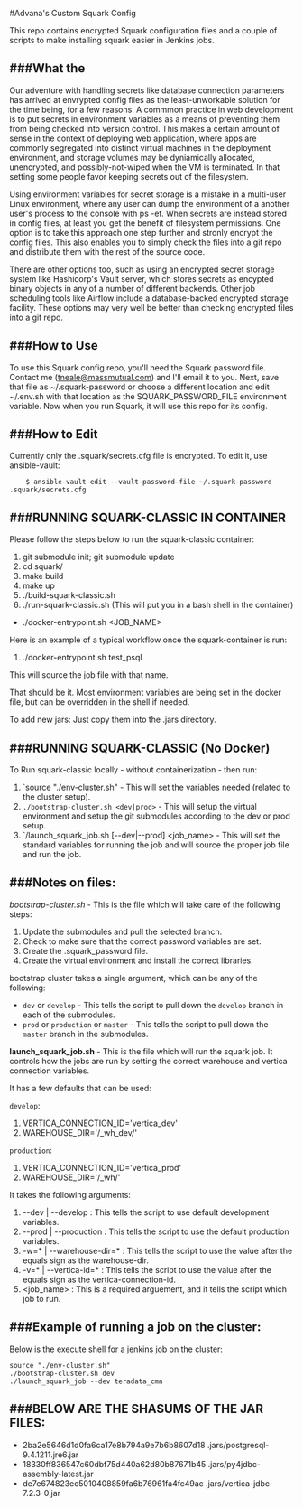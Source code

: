 #Advana's Custom Squark Config

This repo contains encrypted Squark configuration files and a couple of scripts to make installing squark easier in Jenkins jobs. 

###What the
---

Our adventure with handling secrets like database connection parameters has arrived at envrypted config files as the least-unworkable solution for the time being, for a few reasons. A commmon practice in web development is to put secrets in environment variables as a means of preventing them from being checked into version control. This makes a certain amount of sense in the context of deploying web application, where apps are commonly segregated into distinct virtual machines in the deployment environment, and storage volumes may be dyniamically allocated, unencrypted, and possibly-not-wiped when the VM is terminated. In that setting some people favor keeping secrets out of the filesystem. 

Using environment variables for secret storage is a mistake in a multi-user Linux environment, where any user can dump the environment of a another user's process to the console with ps -ef. When secrets are instead stored in config files, at least you get the benefit of filesystem permissions. One option is to take this approach one step further and stronly encrypt the config files. This also enables you to simply check the files into a git repo and distribute them with the rest of the source code. 

There are other options too, such as using an encrypted secret storage system like Hashicorp's Vault server, which stores secrets as encypted binary objects in any of a number of different backends. Other job scheduling tools like Airflow include a database-backed encrypted storage facility. These options may very well be better than checking encrypted files into a git repo.  

###How to Use
---

To use this Squark config repo, you'll need the Squark password file. Contact me (tneale@massmutual.com) and I'll email it to you. Next, save that file as ~/.squark-password or choose a different location and edit ~/.env.sh with that location as the SQUARK_PASSWORD_FILE environment variable. Now when you run Squark, it will use this repo for its config. 

###How to Edit
---

Currently only the .squark/secrets.cfg file is encrypted. To edit it, use ansible-vault:
```
    $ ansible-vault edit --vault-password-file ~/.squark-password .squark/secrets.cfg
```

###RUNNING SQUARK-CLASSIC IN CONTAINER 
---

Please follow the steps below to run the squark-classic container:

1. git submodule init; git submodule update
2. cd squark/
3. make build
4. make up
5. ./build-squark-classic.sh
6. ./run-squark-classic.sh  (This will put you in a bash shell in the container)
  * ./docker-entrypoint.sh <JOB_NAME>

Here is an example of a typical workflow once the squark-container is run:

1. ./docker-entrypoint.sh test_psql

This will source the job file with that name. 

That should be it. Most environment variables are being set in the docker file, but can be overridden in the shell if needed.

To add new jars: Just copy them into the .jars directory.

###RUNNING SQUARK-CLASSIC (No Docker)
---

To Run squark-classic locally - without containerization - then run:

1. `source "./env-cluster.sh" - This will set the variables needed (related to the cluster setup).
2. `./bootstrap-cluster.sh <dev|prod>` - This will setup the virtual environment and setup the git submodules according to the dev or prod setup.
3. `/launch_squark_job.sh [--dev|--prod] <job_name> - This will set the standard variables for running the job and will source the proper job file and run the job.

###Notes on files:
---
*bootstrap-cluster.sh* - This is the file which will take care of the following steps:

1. Update the submodules and pull the selected branch.
2. Check to make sure that the correct password variables are set.
3. Create the .squark_password file.
4. Create the virtual environment and install the correct libraries.

bootstrap cluster takes a single argument, which can be any of the following:

* `dev` or `develop` - This tells the script to pull down the `develop` branch in each of the submodules.
* `prod` or `production` or `master` - This tells the script to pull down the `master` branch in the submodules.

**launch_squark_job.sh** - This is the file which will run the squark job. It controls how the jobs are run by setting the correct warehouse and vertica connection variables.

It has a few defaults that can be used:

`develop`: 

1. VERTICA_CONNECTION_ID='vertica_dev'
2. WAREHOUSE_DIR='/_wh_dev/'

`production`:

1. VERTICA_CONNECTION_ID='vertica_prod'
2. WAREHOUSE_DIR='/_wh/'

It takes the following arguments:

1. --dev | --develop : This tells the script to use default development variables.
2. --prod | --production : This tells the script to use the default production variables.
3. -w=* | --warehouse-dir=* : This tells the script to use the value after the equals sign as the warehouse-dir.
4. -v=* | --vertica-id=* : This tells the script to use the value after the equals sign as the vertica-connection-id.
5. <job_name> : This is a required arguement, and it tells the script which job to run.

###Example of running a job on the cluster:
---

Below is the execute shell for a jenkins job on the cluster:

```
source "./env-cluster.sh"
./bootstrap-cluster.sh dev
./launch_squark_job --dev teradata_cmn
```


###BELOW ARE THE SHASUMS OF THE JAR FILES:
---

* 2ba2e5646d1d0fa6ca17e8b794a9e7b6b8607d18  .jars/postgresql-9.4.1211.jre6.jar
* 18330ff836547c60dbf75d440a62d80b87671b45  .jars/py4jdbc-assembly-latest.jar
* de7e674823ec5010408859fa6b76961fa4fc49ac  .jars/vertica-jdbc-7.2.3-0.jar

